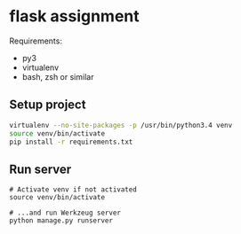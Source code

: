 # flask assignment

Requirements:
- py3
- virtualenv
- bash, zsh or similar

## Setup project
```bash
virtualenv --no-site-packages -p /usr/bin/python3.4 venv
source venv/bin/activate
pip install -r requirements.txt
```

## Run server
```
# Activate venv if not activated
source venv/bin/activate

# ...and run Werkzeug server
python manage.py runserver
```
